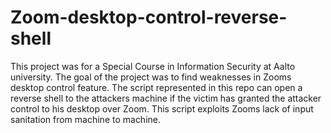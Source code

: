 # Zoom-desktop-control-reverse-shell
This project was for a Special Course in Information Security at Aalto university. The goal of the project was to find weaknesses in Zooms desktop control feature. The script represented in this repo can open a reverse shell to the attackers machine if the victim has granted the attacker control to his desktop over Zoom. This script exploits Zooms lack of input sanitation from machine to machine.
